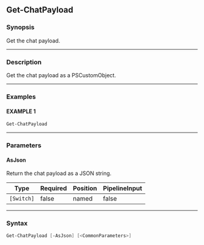 Get-ChatPayload
---------------




### Synopsis
Get the chat payload.



---


### Description

Get the chat payload as a PSCustomObject.



---


### Examples
#### EXAMPLE 1
```PowerShell
Get-ChatPayload
```



---


### Parameters
#### **AsJson**

Return the chat payload as a JSON string.






|Type      |Required|Position|PipelineInput|
|----------|--------|--------|-------------|
|`[Switch]`|false   |named   |false        |





---


### Syntax
```PowerShell
Get-ChatPayload [-AsJson] [<CommonParameters>]
```
